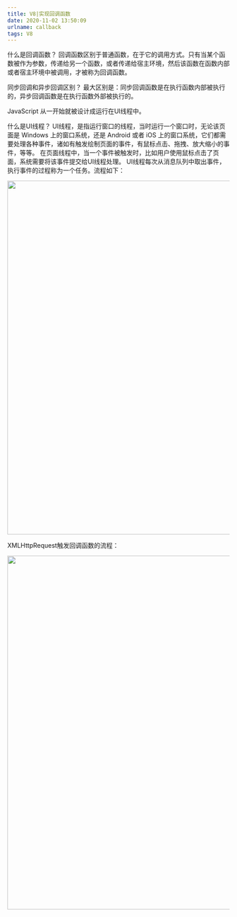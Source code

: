 ```yaml
---
title: V8|实现回调函数
date: 2020-11-02 13:50:09
urlname: callback
tags: V8
---
```


什么是回调函数？
回调函数区别于普通函数，在于它的调用方式。只有当某个函数被作为参数，传递给另一个函数，或者传递给宿主环境，然后该函数在函数内部或者宿主环境中被调用，才被称为回调函数。

同步回调和异步回调区别？
最大区别是：同步回调函数是在执行函数内部被执行的，异步回调函数是在执行函数外部被执行的。

JavaScript 从一开始就被设计成运行在UI线程中。

什么是UI线程？
UI线程，是指运行窗口的线程，当时运行一个窗口时，无论该页面是 Windows 上的窗口系统，还是 Android 或者 iOS 上的窗口系统，它们都需要处理各种事件，诸如有触发绘制页面的事件，有鼠标点击、拖拽、放大缩小的事件，等等。
在页面线程中，当一个事件被触发时，比如用户使用鼠标点击了页面，系统需要将该事件提交给UI线程处理。
UI线程每次从消息队列中取出事件，执行事件的过程称为一个任务。流程如下：
<p style="text-align: center"><img src="UI线程架构.png" width="800px" style="display: inline-block"></p>

XMLHttpRequest触发回调函数的流程：
<p style="text-align: center"><img src="处理下载事件.png" width="800px" style="display: inline-block"></p>  